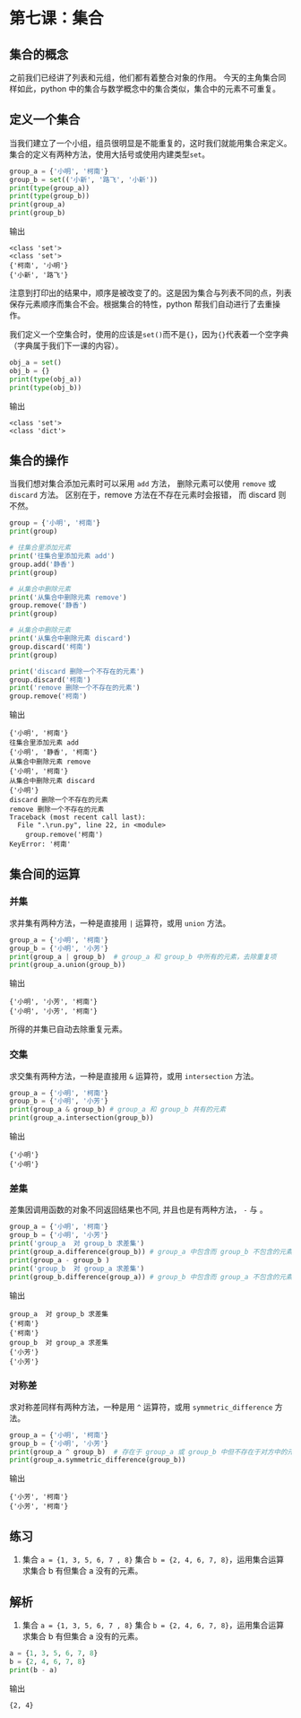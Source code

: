 # 第七课：集合

## 集合的概念

之前我们已经讲了列表和元组，他们都有着整合对象的作用。
今天的主角集合同样如此，python 中的集合与数学概念中的集合类似，集合中的元素不可重复。

## 定义一个集合

当我们建立了一个小组，组员很明显是不能重复的，这时我们就能用集合来定义。
集合的定义有两种方法，使用大括号或使用内建类型`set`。

```python
group_a = {'小明', '柯南'}
group_b = set(('小新', '路飞', '小新'))
print(type(group_a))
print(type(group_b))
print(group_a)
print(group_b)
```

输出

```output
<class 'set'>
<class 'set'>
{'柯南', '小明'}
{'小新', '路飞'}
```

注意到打印出的结果中，顺序是被改变了的。这是因为集合与列表不同的点，列表保存元素顺序而集合不会。根据集合的特性，python 帮我们自动进行了去重操作。

我们定义一个空集合时，使用的应该是`set()`而不是`{}`，因为`{}`代表着一个空字典（字典属于我们下一课的内容）。

```python
obj_a = set()
obj_b = {}
print(type(obj_a))
print(type(obj_b))
```

输出

```output
<class 'set'>
<class 'dict'>
```

## 集合的操作

当我们想对集合添加元素时可以采用 `add` 方法， 删除元素可以使用 `remove` 或 `discard` 方法。
区别在于，remove 方法在不存在元素时会报错， 而 discard 则不然。

```python
group = {'小明', '柯南'}
print(group)

# 往集合里添加元素
print('往集合里添加元素 add')
group.add('静香')
print(group)

# 从集合中删除元素
print('从集合中删除元素 remove')
group.remove('静香')
print(group)

# 从集合中删除元素
print('从集合中删除元素 discard')
group.discard('柯南')
print(group)

print('discard 删除一个不存在的元素')
group.discard('柯南')
print('remove 删除一个不存在的元素')
group.remove('柯南')
```

输出

```output
{'小明', '柯南'}
往集合里添加元素 add
{'小明', '静香', '柯南'}
从集合中删除元素 remove
{'小明', '柯南'}
从集合中删除元素 discard
{'小明'}
discard 删除一个不存在的元素
remove 删除一个不存在的元素
Traceback (most recent call last):
  File ".\run.py", line 22, in <module>
    group.remove('柯南')
KeyError: '柯南'
```

## 集合间的运算

### 并集

求并集有两种方法，一种是直接用 `|` 运算符，或用 `union` 方法。

```python
group_a = {'小明', '柯南'}
group_b = {'小明', '小芳'}
print(group_a | group_b)  # group_a 和 group_b 中所有的元素，去除重复项
print(group_a.union(group_b))
```

输出

```output
{'小明', '小芳', '柯南'}
{'小明', '小芳', '柯南'}
```

所得的并集已自动去除重复元素。

### 交集

求交集有两种方法，一种是直接用 `&` 运算符，或用 `intersection` 方法。

```python
group_a = {'小明', '柯南'}
group_b = {'小明', '小芳'}
print(group_a & group_b) # group_a 和 group_b 共有的元素
print(group_a.intersection(group_b))
```

输出

```output
{'小明'}
{'小明'}
```

### 差集

差集因调用函数的对象不同返回结果也不同, 并且也是有两种方法， `-` 与 。

```python
group_a = {'小明', '柯南'}
group_b = {'小明', '小芳'}
print('group_a  对 group_b 求差集')
print(group_a.difference(group_b)) # group_a 中包含而 group_b 不包含的元素
print(group_a - group_b )
print('group_b  对 group_a 求差集')
print(group_b.difference(group_a)) # group_b 中包含而 group_a 不包含的元素
```

输出

```output
group_a  对 group_b 求差集
{'柯南'}
{'柯南'}
group_b  对 group_a 求差集
{'小芳'}
{'小芳'}
```

### 对称差

求对称差同样有两种方法，一种是用 `^` 运算符，或用 `symmetric_difference` 方法。

```python
group_a = {'小明', '柯南'}
group_b = {'小明', '小芳'}
print(group_a ^ group_b)  # 存在于 group_a 或 group_b 中但不存在于对方中的元素
print(group_a.symmetric_difference(group_b))
```

输出

```ouput
{'小芳', '柯南'}
{'小芳', '柯南'}
```

## 练习

1. 集合 `a = {1, 3, 5, 6, 7 , 8}` 集合 `b = {2, 4, 6, 7, 8}`，运用集合运算求集合 b 有但集合 a 没有的元素。

## 解析

1. 集合 `a = {1, 3, 5, 6, 7 , 8}` 集合 `b = {2, 4, 6, 7, 8}`，运用集合运算求集合 b 有但集合 a 没有的元素。

```python
a = {1, 3, 5, 6, 7, 8}
b = {2, 4, 6, 7, 8}
print(b - a)
```

输出

```output
{2, 4}
```
